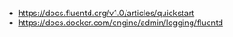 
* https://docs.fluentd.org/v1.0/articles/quickstart
* https://docs.docker.com/engine/admin/logging/fluentd